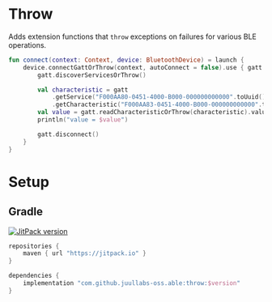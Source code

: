 # Throw

Adds extension functions that `throw` exceptions on failures for various BLE operations.

```kotlin
fun connect(context: Context, device: BluetoothDevice) = launch {
    device.connectGattOrThrow(context, autoConnect = false).use { gatt ->
        gatt.discoverServicesOrThrow()

        val characteristic = gatt
            .getService("F000AA80-0451-4000-B000-000000000000".toUuid())!!
            .getCharacteristic("F000AA83-0451-4000-B000-000000000000".toUuid())
        val value = gatt.readCharacteristicOrThrow(characteristic).value
        println("value = $value")

        gatt.disconnect()
    }
}
```

# Setup

## Gradle

[![JitPack version](https://jitpack.io/v/JuulLabs-OSS/able.svg)](https://jitpack.io/#JuulLabs-OSS/able)

```groovy
repositories {
    maven { url "https://jitpack.io" }
}

dependencies {
    implementation "com.github.juullabs-oss.able:throw:$version"
}
```
